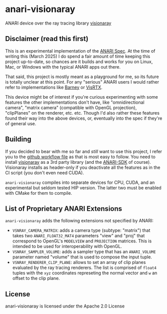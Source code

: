 anari-visionaray
================

ANARI device over the ray tracing library [visionaray](https://github.com/szellmann/visionaray)

Disclaimer (read this first)
----------------------------

This is an experimental implementation of the [ANARI
Spec](https://registry.khronos.org/ANARI/specs/1.0/ANARI-1.0.html). At the time
of writing this (March 2025) I do spend a fair amount of time keeping this
project up-to-date, so chances are it builds and works for you on Linux, Mac,
or Windows with the typical ANARI apps out there.

That said, this project is mostly meant as a playground for me, so its future
is totally unclear at this point. For any "serious" ANARI users I would rather
refer to implementations like [Barney](https://github.com/ingowald/barney) or
[VisRTX](https://github.com/NVIDIA/VisRTX).

This device might be of interest if you're curious experimenting with some
features the other implementations don't have, like "omnidirectional camera",
"matrix camera" (compatible with OpenGL projection), "clipPlanes" on the
renderer, etc. etc. Though I'd also rather these features found their way into
the above devices, or, eventually into the spec if they're of general use.

Building
--------

If you decided to bear with me so far and _still_ want to use this project, I
refer you to the [github workflow
file](/.github/workflows/anari-visionaray-ci.yml) as that is most easy to
follow. You need to install
[visionaray](https://github.com/szellmann/visionaray) as a 3rd party library
(and the [ANARI-SDK](https://github.com/KhronosGroup/ANARI-SDK) of course).
Visionaray installs as header-only if you deactivate all the features as in the
CI script (you don't even need CUDA).

`anari-visionaray` compiles into separate devices for CPU, CUDA, and an
experimental but seldom tested HIP version. The latter two must be enabled with
CMake for them to compile.

List of Proprietary ANARI Extensions
------------------------------------

`anari-visionaray` adds the following extensions not specified by ANARI:

- `VSNRAY_CAMERA_MATRIX`: adds a camera type (subtype: "matrix") that takes two
  `ANARI_FLOAT32_MAT4` parameters "view" and "proj" that correspond to
  OpenGL's `MODELVIEW` and `PROJECTION` matrices. This is intended to be used
  for interoperability with OpenGL.
- `VSNRAY_SAMPLER_VOLUME`: adds a sampler type that has an `ANARI_VOLUME`
  parameter named "volume" that is used to compose the input tuple.
- `VSNRAY_RENDERER_CLIP_PLANE`: allows to set an array of clip planes evaluated
  by the ray tracing renderers. The list is comprised of `float4` tuples with
  the `xyz` coordinates represeting the normal vector and `w` an offset to the
  clip plane.

License
-------

anari-visionaray is licensed under the Apache 2.0 License

